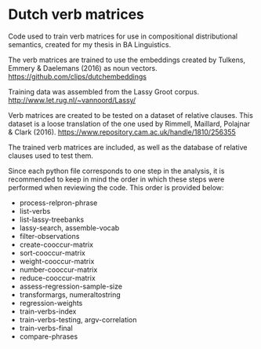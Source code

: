 # Dutch verb matrices
Code used to train verb matrices for use in compositional distributional semantics, created for my thesis in BA Linguistics.

The verb matrices are trained to use the embeddings created by Tulkens, Emmery & Daelemans (2016) as noun vectors.
https://github.com/clips/dutchembeddings

Training data was assembled from the Lassy Groot corpus.
http://www.let.rug.nl/~vannoord/Lassy/

Verb matrices are created to be tested on a dataset of relative clauses. This dataset is a loose translation of the one used by Rimmell, Maillard, Polajnar & Clark (2016).
https://www.repository.cam.ac.uk/handle/1810/256355

The trained verb matrices are included, as well as the database of relative clauses used to test them.

Since each python file corresponds to one step in the analysis, it is recommended to keep in mind the order in which these steps were performed when reviewing the code. This order is provided below:
  *  process-relpron-phrase
  *  list-verbs
  *  list-lassy-treebanks
  *  lassy-search, assemble-vocab
  *  filter-observations
  *  create-cooccur-matrix
  *  sort-cooccur-matrix
  *  weight-cooccur-matrix
  *  number-cooccur-matrix
  *  reduce-cooccur-matrix
  *  assess-regression-sample-size
  *  transformargs, numeraltostring
  *  regression-weights
  *  train-verbs-index
  *  train-verbs-testing, argv-correlation
  *  train-verbs-final
  *  compare-phrases
